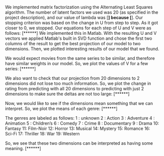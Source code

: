 We implemented matrix factorization using the Alternating Least Squares algorithm.
The number of latent factors we used was 20 (as specified in the project description),
and our value of lambda was [******] because [******]. Our stopping criterion was based
on the change in U from step to step. As it got closer to 0, we stopped.
Our equations for each step of U and V were as follows:
[******]
We implemented this in Matlab. With the resulting U and V vectors we applied Matlab's
built in SVD function and chose the first two columns of the result to get the best
projection of our model to two dimensions. Then, we plotted interesting results of our
model that we found.

We would expect movies from the same series to be similar, and therefore have similar
weights in our model. So, we plot the values of V for a few series:
[******]

We also want to check that our projection from 20 dimensions to 2 dimensions did not
lose too much information. So, we plot the change in rating from predicting with all
20 dimensions to predicting with just 2 dimensions to make sure the deltas are not
too large:
[******]

Now, we would like to see if the dimensions mean something that we can interpret. So,
we plot the means of each genre:
[******]

The genres are labeled as follows:
1 : unknown
2 : Action
3 : Adventure
4 : Animation
5 : Children’s
6 : Comedy
7 : Crime
8 : Documentary
9 : Drama
10: Fantasy
11: Film-Noir
12: Horror
13: Musical
14: Mystery
15: Romance
16: Sci-Fi
17: Thriller
18: War
19: Western

So, we see that these two dimensions can be interpreted as having some meaning.
[******]
